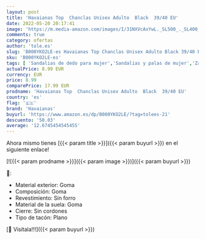 ```yaml
---
layout: post
title: 'Havaianas Top  Chanclas Unisex Adulto  Black  39/40 EU'
date: 2022-05-20 20:17:41
image: 'https://m.media-amazon.com/images/I/31NXVcAxYwL._SL500_._SL400_.jpg'
comments: true
category: ofertas
author: 'tole.es'
slug: 'B000YKO2LE-es Havaianas Top Chanclas Unisex Adulto Black 39/40 EU'
sku: 'B000YKO2LE-es'
tags: [ 'Sandalias de dedo para mujer','Sandalias y palas de mujer','Zapatos','Zapatos para mujer','Zapatos y complementos','chanclas','havaianas','🇪🇸', ]
actualPrice: 8.99 EUR
currency: EUR
price: 8.99
comparePrice: 17.99 EUR
prodname: 'Havaianas Top  Chanclas Unisex Adulto  Black  39/40 EU'
country: 'es'
flag: '🇪🇸'
brand: 'Havaianas'
buyurl: 'https://www.amazon.es/dp/B000YKO2LE/?tag=tolees-21'
descuento: '50.03'
average: '12.6745454545455'
---
```


Ahora mismo tienes [{{< param title >}}]({{< param buyurl >}}) en el siguiente enlace!

[![{{< param prodname >}}]({{< param image >}})]({{< param buyurl >}})

🔎:

- Material exterior: Goma
- Composición: Goma
- Revestimiento: Sin forro
- Material de la suela: Goma
- Cierre: Sin cordones
- Tipo de tacón: Plano

[🛒 Visítala!!!]({{< param buyurl >}})
